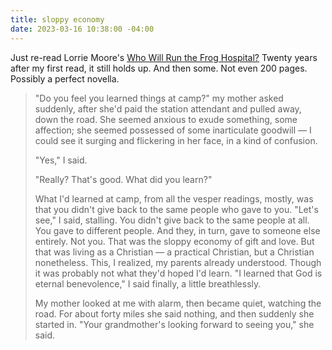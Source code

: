```yaml
---
title: sloppy economy
date: 2023-03-16 10:38:00 -04:00
---
```


Just re-read Lorrie Moore's [Who Will Run the Frog Hospital?](https://bookshop.org/p/books/who-will-run-the-frog-hospital-lorrie-moore/7832401?ean=9781400033829) Twenty years after my first read, it still holds up. And then some. Not even 200 pages. Possibly a perfect novella.

> "Do you feel you learned things at camp?" my mother asked suddenly, after she'd paid the station attendant and pulled away, down the road. She seemed anxious to exude something, some affection; she seemed possessed of some inarticulate goodwill — I could see it surging and flickering in her face, in a kind of confusion.
>
>"Yes," I said.
>
>"Really? That's good. What did you learn?"
>
>What I'd learned at camp, from all the vesper readings, mostly, was that you didn't give back to the same people who gave to you. "Let's see," I said, stalling. You didn't give back to the same people at all. You gave to different people. And they, in turn, gave to someone else entirely. Not you. That was the sloppy economy of gift and love. But that was living as a Christian — a practical Christian, but a Christian nonetheless. This, I realized, my parents already understood. Though it was probably not what they'd hoped I'd learn. "I learned that God is eternal benevolence," I said finally, a little breathlessly.
>
>My mother looked at me with alarm, then became quiet, watching the road. For about forty miles she said nothing, and then suddenly she started in. "Your grandmother's looking forward to seeing you," she said.